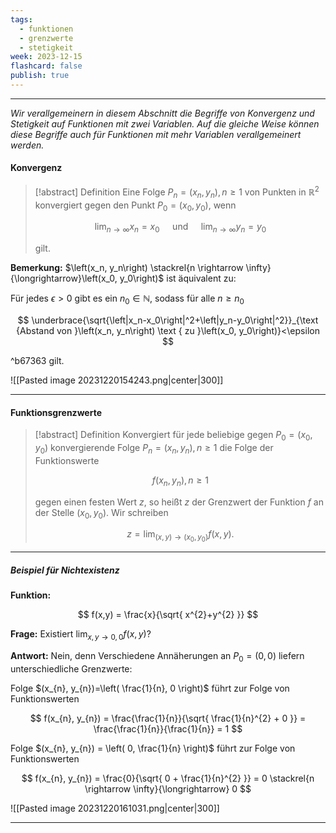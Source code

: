 ```yaml
---
tags:
  - funktionen
  - grenzwerte
  - stetigkeit
week: 2023-12-15
flashcard: false
publish: true
---
```

***

*Wir verallgemeinern in diesem Abschnitt die Begriffe von Konvergenz und Stetigkeit auf Funktionen mit zwei Variablen. Auf die gleiche Weise können diese Begriffe auch für Funktionen mit mehr Variablen verallgemeinert werden.*

#### Konvergenz

> [!abstract] Definition 
> Eine Folge $P_n=\left(x_n, y_n\right), n \geq 1$ von Punkten in $\mathbb{R}^2$ konvergiert gegen den Punkt $P_0=\left(x_0, y_0\right)$, wenn
> 
> $$
> \lim _{n \rightarrow \infty} x_n=x_0 \quad \text { und } \quad \lim _{n \rightarrow \infty} y_n=y_0
> $$
> 
> gilt.

**Bemerkung:**
$\left(x_n, y_n\right) \stackrel{n \rightarrow \infty}{\longrightarrow}\left(x_0, y_0\right)$ ist äquivalent zu:

Für jedes $\epsilon>0$ gibt es ein $n_0 \in \mathbb{N}$, sodass für alle $n \geq n_0$

$$
\underbrace{\sqrt{\left|x_n-x_0\right|^2+\left|y_n-y_0\right|^2}}_{\text {Abstand von }\left(x_n, y_n\right) \text { zu }\left(x_0, y_0\right)}<\epsilon
$$

^b67363
gilt.

![[Pasted image 20231220154243.png|center|300]]

***
#### Funktionsgrenzwerte

> [!abstract] Definition 
> Konvergiert für jede beliebige gegen $P_0=\left(x_0, y_0\right)$ konvergierende Folge $P_n=\left(x_n, y_n\right), n \geq 1$ die Folge der Funktionswerte
> 
> $$
> f\left(x_n, y_n\right), n \geq 1
> $$
> 
> gegen einen festen Wert $z$, so heißt $z$ der Grenzwert der Funktion $f$ an der Stelle $\left(x_0, y_0\right)$.
> Wir schreiben
> 
> $$
> z=\lim _{(x, y) \rightarrow\left(x_0, y_0\right)} f(x, y) .
> $$

***
##### Beispiel für Nichtexistenz

**Funktion:**

$$
f(x,y) = \frac{x}{\sqrt{ x^{2}+y^{2} }}
$$

**Frage:**
Existiert $\displaystyle \lim_{ x,y \to 0,0 } f(x,y)$?

**Antwort:**
Nein, denn Verschiedene Annäherungen an $P_{0} = (0,0)$ liefern unterschiedliche Grenzwerte:

Folge $(x_{n}, y_{n})=\left( \frac{1}{n}, 0 \right)$ führt zur Folge von Funktionswerten

$$
f(x_{n}, y_{n}) = \frac{\frac{1}{n}}{\sqrt{ \frac{1}{n}^{2} + 0 }} = \frac{\frac{1}{n}}{\frac{1}{n}} = 1
$$

Folge $(x_{n}, y_{n}) = \left( 0, \frac{1}{n} \right)$ führt zur Folge von Funktionswerten

$$
f(x_{n}, y_{n}) = \frac{0}{\sqrt{ 0 + \frac{1}{n}^{2} }} = 0 \stackrel{n \rightarrow \infty}{\longrightarrow} 0
$$

![[Pasted image 20231220161031.png|center|300]]

***